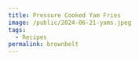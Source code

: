 ```yaml
---
title: Pressure Cooked Yam Fries
image: /public/2024-06-21-yams.jpeg
tags:
  - Recipes
permalink: brownbelt
---
```


